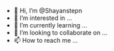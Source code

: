 - 👋 Hi, I’m @Shayanstepn
- 👀 I’m interested in ...
- 🌱 I’m currently learning ...
- 💞️ I’m looking to collaborate on ...
- 📫 How to reach me ...

<!---
Shayanstepn/Shayanstepn is a ✨ special ✨ repository because its `README.md` (this file) appears on your GitHub profile.
You can click the Preview link to take a look at your changes.
--->

